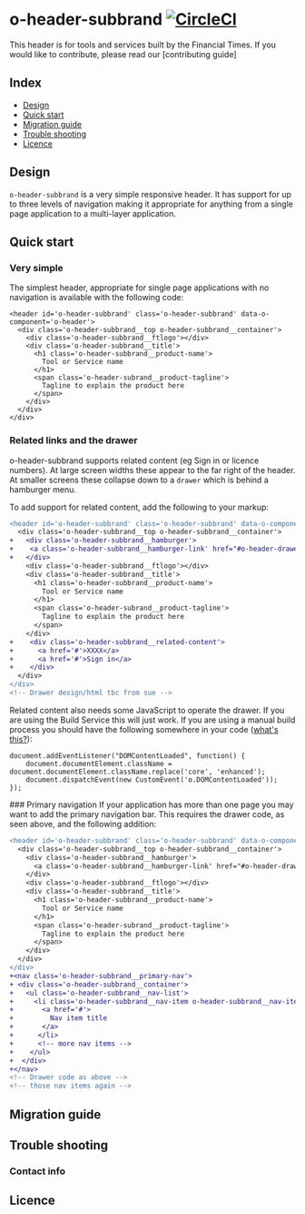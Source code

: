 # o-header-subbrand [![CircleCI](https://circleci.com/gh/Financial-Times/o-header.png?style=shield&circle-token=41f2b7b7e669f2d4adb55ad97cf755d3ed4b93c3)](https://circleci.com/gh/Financial-Times/o-header-subbrand)

This header is for tools and services built by the Financial Times. If you would like to contribute, please read our [contributing guide]

## Index
- [Design](#design)
- [Quick start](#quick-start)
- [Migration guide](#migration-guide)
- [Trouble shooting](#trouble-shooting)
- [Licence](#licence)

## Design
`o-header-subbrand` is a very simple responsive header. It has support for up to three levels of navigation making it appropriate for anything from a single page application to a multi-layer application.


## Quick start

### Very simple
The simplest header, appropriate for single page applications with no navigation is available with the following code:

```
<header id='o-header-subbrand' class='o-header-subbrand' data-o-component='o-header'>
  <div class='o-header-subbrand__top o-header-subbrand__container'>
    <div class='o-header-subbrand__ftlogo'></div>
    <div class='o-header-subbrand__title'>
      <h1 class='o-header-subbrand__product-name'>
        Tool or Service name
      </h1>
      <span class='o-header-subrand__product-tagline'>
        Tagline to explain the product here
      </span>
    </div>
  </div>
</div>
```

### Related links and the drawer

o-header-subbrand supports related content (eg Sign in or licence numbers). At large screen widths these appear to the far right of the header. At smaller screens these collapse down to a `drawer` which is behind a hamburger menu. 

To add support for related content, add the following to your markup:

```diff
<header id='o-header-subbrand' class='o-header-subbrand' data-o-component='o-header'>
  <div class='o-header-subbrand__top o-header-subbrand__container'>
+   <div class='o-header-subbrand__hamburger'>
+    <a class='o-header-subbrand__hamburger-link' href="#o-header-drawer"  aria-controls="o-header-drawer"></a>
+   </div>
    <div class='o-header-subbrand__ftlogo'></div>
    <div class='o-header-subbrand__title'>
      <h1 class='o-header-subbrand__product-name'>
        Tool or Service name
      </h1>
      <span class='o-header-subrand__product-tagline'>
        Tagline to explain the product here
      </span>
    </div>
+    <div class='o-header-subbrand__related-content'>
+      <a href='#'>XXXX</a>
+      <a href='#'>Sign in</a>
+    </div>
  </div>
</div>
<!-- Drawer design/html tbc from sue -->
```

Related content also needs some JavaScript to operate the drawer. If you are using the Build Service this will just work. If you are using a manual build process you should have the following somewhere in your code ([what's this?](http://origami.ft.com/docs/developer-guide/modules/initialising-modules/)):

```
document.addEventListener("DOMContentLoaded", function() {
	document.documentElement.className = document.documentElement.className.replace('core', 'enhanced');
	document.dispatchEvent(new CustomEvent('o.DOMContentLoaded'));
});
```

### Primary navigation
If your application has more than one page you may want to add the primary navigation bar. 
This requires the drawer code, as seen above, and the following addition:
```diff
<header id='o-header-subbrand' class='o-header-subbrand' data-o-component='o-header'>
  <div class='o-header-subbrand__top o-header-subbrand__container'>
    <div class='o-header-subbrand__hamburger'>
      <a class='o-header-subbrand__hamburger-link' href="#o-header-drawer"  aria-controls="o-header-drawer"></a>
    </div>
    <div class='o-header-subbrand__ftlogo'></div>
    <div class='o-header-subbrand__title'>
      <h1 class='o-header-subbrand__product-name'>
        Tool or Service name
      </h1>
      <span class='o-header-subrand__product-tagline'>
        Tagline to explain the product here
      </span>
    </div>
  </div>
</div>
+<nav class='o-header-subbrand__primary-nav'>
+ <div class='o-header-subbrand__container'>
+   <ul class='o-header-subbrand__nav-list'>
+     <li class='o-header-subbrand__nav-item o-header-subbrand__nav-item--selected'>
+       <a href='#'>
+         Nav item title
+       </a>
+      </li>
+      <!-- more nav items -->
+    </ul>
+  </div>
+</nav>
<!-- Drawer code as above -->
<!-- those nav items again -->
```

## Migration guide
## Trouble shooting
### Contact info
## Licence
